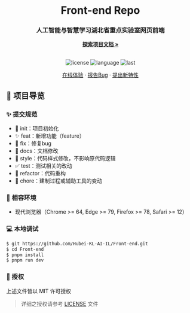 <h1 align="center">Front-end Repo</h1>
<div align="center">
  <h3>人工智能与智慧学习湖北省重点实验室网页前端</h3>
  <a href="https://github.com/Hubei-KL-AI-IL/Front-end"><strong>探索项目文档 »</strong></a>
  <br />
  <br />
  
  ![license](https://img.shields.io/github/license/Hubei-KL-AI-IL/Front-end)
  ![language](https://img.shields.io/github/languages/top/Hubei-KL-AI-IL/Front-end)
  ![last](https://img.shields.io/github/last-commit/Hubei-KL-AI-IL/Front-end)
  
  <a href="#" target="_blank">在线体验</a>
  ·
  <a href="https://github.com/Hubei-KL-AI-IL/Front-end/issues">报告Bug</a>
  ·
  <a href="https://github.com/Hubei-KL-AI-IL/Front-end/issues">提出新特性</a>
</div>

## 🔖 项目导览

### ✨ 提交规范

- 🎉 init：项目初始化
- ✨ feat：新增功能（feature）
- 🐞 fix：修复bug
- 📃 docs：文档修改
- 🌈 style：代码样式修改，不影响原代码逻辑
- ✅ test：测试相关的改动
- 🔨 refactor：代码重构
- 🔧 chore：建制过程或辅助工具的变动

### 🎯 相容环境

- 现代浏览器（Chrome >= 64, Edge >= 79, Firefox >= 78, Safari >= 12）

### 💻 本地调试

```bash
$ git https://github.com/Hubei-KL-AI-IL/Front-end.git
$ cd Front-end
$ pnpm install
$ pnpm run dev
```

### 📝 授权

上述文件皆以 MIT 许可授权

> 详细之授权请参考 [LICENSE](LICENSE) 文件
